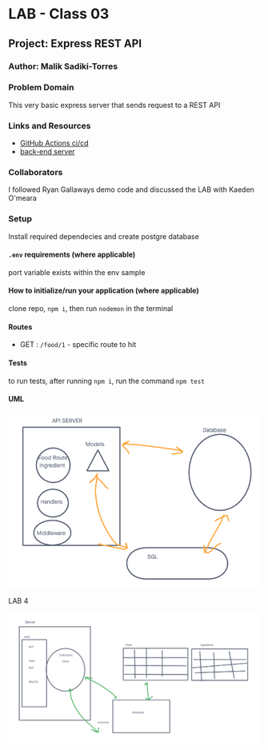 # LAB - Class 03

## Project: Express REST API

### Author: Malik Sadiki-Torres

### Problem Domain

This very basic express server that sends request to a REST API

### Links and Resources

- [GitHub Actions ci/cd](https://github.com/MalikTorres/basic-express-server)
- [back-end server](https://server-deployment-practice-piak.onrender.com)


### Collaborators
I followed Ryan Gallaways demo code and discussed the LAB with Kaeden O'meara

### Setup

Install required dependecies and create postgre database

#### `.env` requirements (where applicable)

port variable exists within the env sample


#### How to initialize/run your application (where applicable)

clone repo, `npm i`, then run `nodemon` in the terminal

#### Routes

- GET : `/food/1` - specific route to hit

#### Tests

to run tests, after running `npm i`, run the command `npm test`

#### UML

![UML image](./assets/postgreuml.png)


LAB 4

![UML](./assets/lab4.png)
